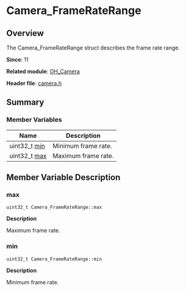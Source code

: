 # Camera_FrameRateRange


## Overview

The Camera_FrameRateRange struct describes the frame rate range.

**Since**: 11

**Related module**: [OH_Camera](_o_h___camera.md)

**Header file**: [camera.h](camera_8h.md)


## Summary


### Member Variables

| Name| Description| 
| -------- | -------- |
| uint32_t [min](#min) | Minimum frame rate. | 
| uint32_t [max](#max) | Maximum frame rate. | 


## Member Variable Description


### max

```
uint32_t Camera_FrameRateRange::max
```
**Description**

Maximum frame rate.


### min

```
uint32_t Camera_FrameRateRange::min
```
**Description**

Minimum frame rate.
